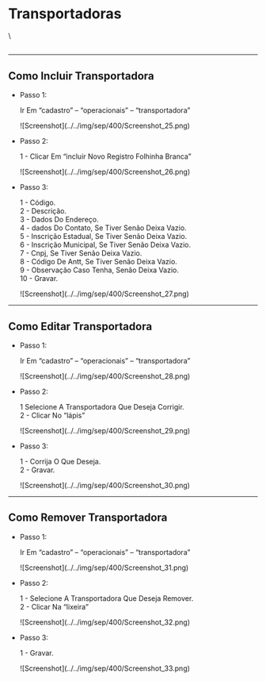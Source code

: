# Transportadoras

\


##

***

## Como Incluir Transportadora

*   Passo 1:

    Ir Em “cadastro” – “operacionais” – “transportadora”

    !\[Screenshot]\(../../img/sep/400/Screenshot\_25.png)
*   Passo 2:

    1 - Clicar Em “incluir Novo Registro Folhinha Branca”

    !\[Screenshot]\(../../img/sep/400/Screenshot\_26.png)
*   Passo 3:

    1 - Código.\
    2 - Descrição.\
    3 - Dados Do Endereço.\
    4 - dados Do Contato, Se Tiver Senão Deixa Vazio.\
    5 - Inscrição Estadual, Se Tiver Senão Deixa Vazio.\
    6 - Inscrição Municipal, Se Tiver Senão Deixa Vazio.\
    7 - Cnpj, Se Tiver Senão Deixa Vazio.\
    8 - Código De Antt, Se Tiver Senão Deixa Vazio.\
    9 - Observação Caso Tenha, Senão Deixa Vazio.\
    10 - Gravar.

    !\[Screenshot]\(../../img/sep/400/Screenshot\_27.png)

***

## Como Editar Transportadora

*   Passo 1:

    Ir Em “cadastro” – “operacionais” – “transportadora”

    !\[Screenshot]\(../../img/sep/400/Screenshot\_28.png)
*   Passo 2:

    1 Selecione A Transportadora Que Deseja Corrigir.\
    2 - Clicar No “lápis”

    !\[Screenshot]\(../../img/sep/400/Screenshot\_29.png)
*   Passo 3:

    1 - Corrija O Que Deseja.\
    2 - Gravar.

    !\[Screenshot]\(../../img/sep/400/Screenshot\_30.png)

***

## Como Remover Transportadora

*   Passo 1:

    Ir Em “cadastro” – “operacionais” – “transportadora”

    !\[Screenshot]\(../../img/sep/400/Screenshot\_31.png)
*   Passo 2:

    1 - Selecione A Transportadora Que Deseja Remover.\
    2 - Clicar Na “lixeira”

    !\[Screenshot]\(../../img/sep/400/Screenshot\_32.png)
*   Passo 3:

    1 - Gravar.

    !\[Screenshot]\(../../img/sep/400/Screenshot\_33.png)
